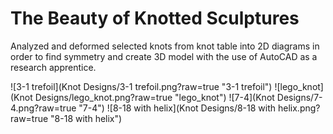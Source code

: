 The Beauty of Knotted Sculptures
=====

Analyzed and deformed selected knots from knot table into 2D diagrams in order to find symmetry and create 3D model with
the use of AutoCAD as a research apprentice.

![3-1 trefoil](Knot Designs/3-1 trefoil.png?raw=true "3-1 trefoil")
![lego_knot](Knot Designs/lego_knot.png?raw=true "lego_knot")
![7-4](Knot Designs/7-4.png?raw=true "7-4")
![8-18 with helix](Knot Designs/8-18 with helix.png?raw=true "8-18 with helix")
